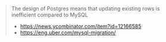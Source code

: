 > The design of Postgres means that updating existing rows is inefficient compared to MySQL
> - https://news.ycombinator.com/item?id=12166585
> - https://eng.uber.com/mysql-migration/
